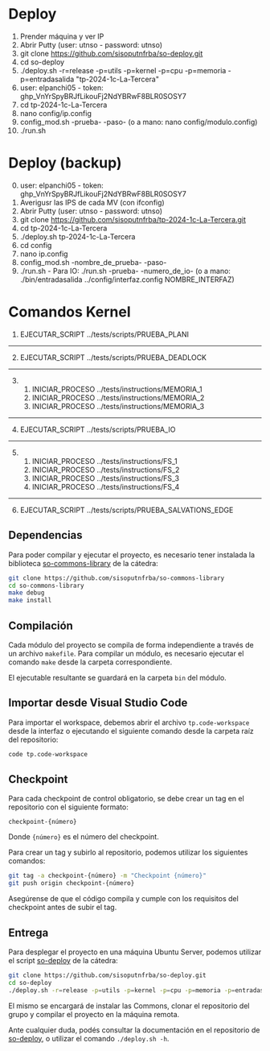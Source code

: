 # Deploy
1. Prender máquina y ver IP
2. Abrir Putty (user: utnso - password: utnso)
3. git clone https://github.com/sisoputnfrba/so-deploy.git
4. cd so-deploy
5. ./deploy.sh -r=release -p=utils -p=kernel -p=cpu -p=memoria -p=entradasalida "tp-2024-1c-La-Tercera"
6. user: elpanchi05 - token: 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
7. cd tp-2024-1c-La-Tercera
8. nano config/ip.config
9. config_mod.sh -prueba- -paso- (o a mano: nano config/modulo.config)
10. ./run.sh


# Deploy (backup)
0. user: elpanchi05 - token: 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
1. Averigusr las IPS de cada MV (con ifconfig)
2. Abrir Putty (user: utnso - password: utnso)
3. git clone https://github.com/sisoputnfrba/tp-2024-1c-La-Tercera.git
5. cd tp-2024-1c-La-Tercera
6. ./deploy.sh tp-2024-1c-La-Tercera
7. cd config
8. nano ip.config
9. config_mod.sh -nombre_de_prueba- -paso-
10. ./run.sh - Para IO: ./run.sh -prueba- -numero_de_io- (o a mano: ./bin/entradasalida ../config/interfaz.config NOMBRE_INTERFAZ)

# Comandos Kernel
1. EJECUTAR_SCRIPT ../tests/scripts/PRUEBA_PLANI
------
2. EJECUTAR_SCRIPT ../tests/scripts/PRUEBA_DEADLOCK
------
3. 1. INICIAR_PROCESO ../tests/instructions/MEMORIA_1
   2. INICIAR_PROCESO ../tests/instructions/MEMORIA_2
   3. INICIAR_PROCESO ../tests/instructions/MEMORIA_3
------
4. EJECUTAR_SCRIPT ../tests/scripts/PRUEBA_IO
------
5. 1. INICIAR_PROCESO ../tests/instructions/FS_1
   2. INICIAR_PROCESO ../tests/instructions/FS_2
   3. INICIAR_PROCESO ../tests/instructions/FS_3
   4. INICIAR_PROCESO ../tests/instructions/FS_4
------
6. EJECUTAR_SCRIPT ../tests/scripts/PRUEBA_SALVATIONS_EDGE

## Dependencias

Para poder compilar y ejecutar el proyecto, es necesario tener instalada la
biblioteca [so-commons-library] de la cátedra:

```bash
git clone https://github.com/sisoputnfrba/so-commons-library
cd so-commons-library
make debug
make install
```

## Compilación

Cada módulo del proyecto se compila de forma independiente a través de un
archivo `makefile`. Para compilar un módulo, es necesario ejecutar el comando
`make` desde la carpeta correspondiente.

El ejecutable resultante se guardará en la carpeta `bin` del módulo.

## Importar desde Visual Studio Code

Para importar el workspace, debemos abrir el archivo `tp.code-workspace` desde
la interfaz o ejecutando el siguiente comando desde la carpeta raíz del
repositorio:

```bash
code tp.code-workspace
```

## Checkpoint

Para cada checkpoint de control obligatorio, se debe crear un tag en el
repositorio con el siguiente formato:

```
checkpoint-{número}
```

Donde `{número}` es el número del checkpoint.

Para crear un tag y subirlo al repositorio, podemos utilizar los siguientes
comandos:

```bash
git tag -a checkpoint-{número} -m "Checkpoint {número}"
git push origin checkpoint-{número}
```

Asegúrense de que el código compila y cumple con los requisitos del checkpoint
antes de subir el tag.

## Entrega

Para desplegar el proyecto en una máquina Ubuntu Server, podemos utilizar el
script [so-deploy] de la cátedra:

```bash
git clone https://github.com/sisoputnfrba/so-deploy.git
cd so-deploy
./deploy.sh -r=release -p=utils -p=kernel -p=cpu -p=memoria -p=entradasalida "tp-{año}-{cuatri}-{grupo}"
```

El mismo se encargará de instalar las Commons, clonar el repositorio del grupo
y compilar el proyecto en la máquina remota.

Ante cualquier duda, podés consultar la documentación en el repositorio de
[so-deploy], o utilizar el comando `./deploy.sh -h`.

[so-commons-library]: https://github.com/sisoputnfrba/so-commons-library
[so-deploy]: https://github.com/sisoputnfrba/so-deploy
